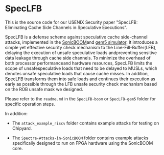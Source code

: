 # SpecLFB

This is the source code for our USENIX Security paper "SpecLFB: Eliminating Cache Side Channels in Speculative Executions".


SpecLFB is a defense scheme against speculative cache side-channel attacks, implemented in the [SonicBOOM](https://github.com/riscv-boom/riscv-boom)and [gem5 simulator](https://github.com/gem5/gem5). It introduces a simple yet effective security check mechanism to the Line-Fill-Buffer(LFB), delaying the execution of unsafe speculative loads andpreventing sensitive data leakage through cache side channels. To minimize the overhead of both processor performanceand hardware resources, SpecLFB limits the scope of unsafespeculative loads that need to be delayed to MUSLs, which denotes unsafe speculative loads that cause cache misses. In addition, SpecLFB transforms them into safe loads and continues their execution as early as possible through the LFB unsafe security check mechanism based on the ROB unsafe mask we designed.

Please refer to the `readme.md` in the `SpecLFB-boom` or `SpecLFB-gem5` folder for specific operation steps.

In addition:

- The `attack_example_riscv` folder contains example attacks for testing on Chipyard.

- The `Spectre-Attacks-in-SonicBOOM` folder contains example attacks specifically designed to run on FPGA hardware using the SonicBOOM core.


